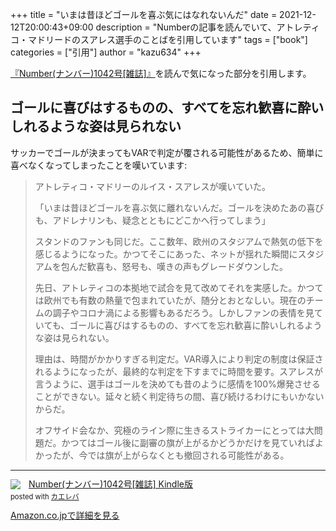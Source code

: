 +++
title = "いまは昔ほどゴールを喜ぶ気にはなれないんだ"
date = 2021-12-12T20:00:43+09:00
description = "Numberの記事を読んでいて、アトレティコ・マドリードのスアレス選手のことばを引用しています"
tags = ["book"]
categories = ["引用"]
author = "kazu634"
+++

<a href="https://www.amazon.co.jp/Number-%E3%83%8A%E3%83%B3%E3%83%90%E3%83%BC-1042%E5%8F%B7-%E9%9B%91%E8%AA%8C-Number%E7%B7%A8%E9%9B%86%E9%83%A8-ebook/dp/B09NLTS28T?keywords=number+%E9%9B%91%E8%AA%8C&qid=1641792926&sprefix=number%2Caps%2C152&sr=8-2&linkCode=li2&tag=simsnes-22&linkId=2fb2e01b84a5bc5735152ce6d8322733&language=ja_JP&ref_=as_li_ss_il" target="_blank" rel="nofollow" rel="nofollow">『Number(ナンバー)1042号[雑誌]』</a>を読んで気になった部分を引用します。

## ゴールに喜びはするものの、すべてを忘れ歓喜に酔いしれるような姿は見られない
サッカーでゴールが決まってもVARで判定が覆される可能性があるため、簡単に喜べなくなってしまったことを嘆いています:

> アトレティコ・マドリーのルイス・スアレスが嘆いていた。
>
> 「いまは昔ほどゴールを喜ぶ気に離れないんだ。ゴールを決めたあの喜びも、アドレナリンも、疑念とともにどこかへ行ってしまう」
>
> スタンドのファンも同じだ。ここ数年、欧州のスタジアムで熱気の低下を感じるようになった。かつてそこにあった、ネットが揺れた瞬間にスタジアムを包んだ歓喜も、怒号も、嘆きの声もグレードダウンした。
>
> 先日、アトレティコの本拠地で試合を見て改めてそれを実感した。かつては欧州でも有数の熱量で包まれていたが、随分とおとなしい。現在のチームの調子やコロナ渦による影響もあるだろう。しかしファンの表情を見ていても、ゴールに喜びはするものの、すべてを忘れ歓喜に酔いしれるような姿は見られない。
>
> 理由は、時間がかかりすぎる判定だ。VAR導入により判定の制度は保証されるようになったが、最終的な判定を下すまでに時間を要す。スアレスが言うように、選手はゴールを決めても昔のように感情を100%爆発させることができない。延々と続く判定待ちの間、喜び続けるわけにもいかないからだ。
>
> オフサイド会なか、究極のライン際に生きるストライカーにとっては大問題だ。かつてはゴール後に副審の旗が上がるかどうかだけを見ていればよかったが、今では旗が上がらなくとも撤回される可能性がある。

<hr>
<div class="krb-amzlt-box" style="margin-bottom:0px;"><div class="krb-amzlt-image" style="float:left;margin:0px 12px 1px 0px;"><a href="https://www.amazon.co.jp/Number-%E3%83%8A%E3%83%B3%E3%83%90%E3%83%BC-1042%E5%8F%B7-%E9%9B%91%E8%AA%8C-Number%E7%B7%A8%E9%9B%86%E9%83%A8-ebook/dp/B09NLTS28T?keywords=number+%E9%9B%91%E8%AA%8C&qid=1641792926&sprefix=number%2Caps%2C152&sr=8-2&linkCode=li2&tag=simsnes-22&linkId=2fb2e01b84a5bc5735152ce6d8322733&language=ja_JP&ref_=as_li_ss_il" target="_blank" rel="nofollow" rel="nofollow"><img border="0" src="//ws-fe.amazon-adsystem.com/widgets/q?_encoding=UTF8&ASIN=B09NLTS28T&Format= _SL250_&ID=AsinImage&MarketPlace=JP&ServiceVersion=20070822&WS=1&tag=simsnes-22&language=ja_JP" ></a><img src="https://ir-jp.amazon-adsystem.com/e/ir?t=simsnes-22&language=ja_JP&l=li2&o=9&a=B09NLTS28T" width="1" height="1" border="0" alt="" style="border:none !important; margin:0px !important;" /></div><div class="krb-amzlt-info" style="line-height:120%; margin-bottom: 10px"><div class="krb-amzlt-name" style="margin-bottom:10px;line-height:120%"><a href="https://www.amazon.co.jp/Number-%E3%83%8A%E3%83%B3%E3%83%90%E3%83%BC-1042%E5%8F%B7-%E9%9B%91%E8%AA%8C-Number%E7%B7%A8%E9%9B%86%E9%83%A8-ebook/dp/B09NLTS28T?keywords=number+%E9%9B%91%E8%AA%8C&qid=1641792926&sprefix=number%2Caps%2C152&sr=8-2&linkCode=li2&tag=simsnes-22&linkId=2fb2e01b84a5bc5735152ce6d8322733&language=ja_JP&ref_=as_li_ss_il" name="amazletlink" target="_blank" rel="nofollow" rel="nofollow">Number(ナンバー)1042号[雑誌] Kindle版</a><div class="krb-amzlt-powered-date" style="font-size:80%;margin-top:5px;line-height:120%">posted with <a href="https://kaereba.com/wind/" title="amazlet" target="_blank" rel="nofollow" rel="nofollow">カエレバ</a></div></div><div class="krb-amzlt-detail"></div><div class="krb-amzlt-sub-info" style="float: left;"><div class="krb-amzlt-link" style="margin-top: 5px"><a href="https://www.amazon.co.jp/Number-%E3%83%8A%E3%83%B3%E3%83%90%E3%83%BC-1042%E5%8F%B7-%E9%9B%91%E8%AA%8C-Number%E7%B7%A8%E9%9B%86%E9%83%A8-ebook/dp/B09NLTS28T?keywords=number+%E9%9B%91%E8%AA%8C&qid=1641792926&sprefix=number%2Caps%2C152&sr=8-2&linkCode=li2&tag=simsnes-22&linkId=2fb2e01b84a5bc5735152ce6d8322733&language=ja_JP&ref_=as_li_ss_il" name="amazletlink" target="_blank" rel="nofollow" rel="nofollow">Amazon.co.jpで詳細を見る</a></div></div></div><div class="krb-amzlt-footer" style="clear: left"></div></div>